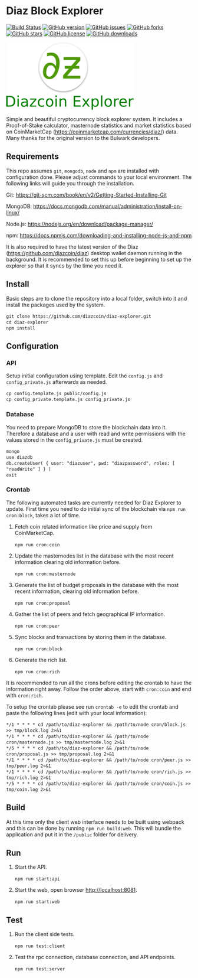 # Diaz Block Explorer

[![Build Status](https://travis-ci.com/diazcoin/diaz-explorer.svg?branch=master)](https://travis-ci.com/diazcoin/diaz-explorer)
[![GitHub version](https://badge.fury.io/gh/diazcoin%2Fdiaz-explorer.svg)](https://github.com/diazcoin/diaz-explorer/releases)
[![GitHub issues](https://img.shields.io/github/issues/diazcoin/diaz-explorer.svg)](https://github.com/diazcoin/diaz-explorer/issues)
[![GitHub forks](https://img.shields.io/github/forks/diazcoin/diaz-explorer.svg)](https://github.com/diazcoin/diaz-explorer/network/members)
[![GitHub stars](https://img.shields.io/github/stars/diazcoin/diaz-explorer.svg)](https://github.com/diazcoin/diaz-explorer/stargazers)
[![GitHub license](https://img.shields.io/github/license/diazcoin/diaz-explorer.svg)](https://github.com/diazcoin/diaz-explorer/blob/master/LICENSE)
[![GitHub downloads](https://img.shields.io/github/downloads/diazcoin/diaz-explorer/total.svg)](https://github.com/diazcoin/diaz-explorer/releases)

![](doc/img/explorer.jpg)

Simple and beautiful cryptocurrency block explorer system. It includes a
Proof-of-Stake calculator, masternode statistics and market statistics based
on CoinMarketCap (https://coinmarketcap.com/currencies/diaz/) data. Many
thanks for the original version to the Bulwark developers.

## Requirements

This repo assumes `git`, `mongodb`, `node` and `npm` are installed with
configuration done.  Please adjust commands to your local environment. The
following links will guide you through the installation.

Git: https://git-scm.com/book/en/v2/Getting-Started-Installing-Git

MongoDB: https://docs.mongodb.com/manual/administration/install-on-linux/

Node.js: https://nodejs.org/en/download/package-manager/

npm: https://docs.npmjs.com/downloading-and-installing-node-js-and-npm

It is also required to have the latest version of the Diaz
(https://github.com/diazcoin/diaz) desktop wallet daemon running in
the background. It is recommended to set this up before beginning to set up the
explorer so that it syncs by the time you need it.

## Install

Basic steps are to clone the repository into a local folder, switch into it and
install the packages used by the system.

```
git clone https://github.com/diazcoin/diaz-explorer.git
cd diaz-explorer
npm install
```

## Configuration

### API

Setup initial configuration using template. Edit the `config.js` and
`config_private.js` afterwards as needed.

```
cp config.template.js public/config.js
cp config_private.template.js config_private.js
```

### Database

You need to prepare MongoDB to store the blockchain data into it. Therefore a
database and a user with read and write permissions with the values stored in
the `config_private.js` must be created.

```
mongo
use diazdb
db.createUser( { user: "diazuser", pwd: "diazpassword", roles: [ "readWrite" ] } )
exit
```

### Crontab

The following automated tasks are currently needed for Diaz Explorer to
update. First time you need to do initial sync of the blockchain via
`npm run cron:block`, takes a lot of time.

1. Fetch coin related information like price and supply from CoinMarketCap.

   `npm run cron:coin`

2. Update the masternodes list in the database with the most recent information
   clearing old information before.

   `npm run cron:masternode`

3. Generate the list of budget proposals in the database with the most recent
   information, clearing old information before.

   `npm run cron:proposal`

4. Gather the list of peers and fetch geographical IP information.

   `npm run cron:peer`

5. Sync blocks and transactions by storing them in the database.

   `npm run cron:block`

6. Generate the rich list.

   `npm run cron:rich`

It is recommended to run all the crons before editing the crontab to have the
information right away. Follow the order above, start with `cron:coin` and end
with `cron:rich`.

To setup the crontab please see run `crontab -e` to edit the crontab and paste
the following lines (edit with your local information):

```
*/1 * * * * cd /path/to/diaz-explorer && /path/to/node cron/block.js >> tmp/block.log 2>&1
*/1 * * * * cd /path/to/diaz-explorer && /path/to/node cron/masternode.js >> tmp/masternode.log 2>&1
*/5 * * * * cd /path/to/diaz-explorer && /path/to/node cron/proposal.js >> tmp/proposal.log 2>&1
*/1 * * * * cd /path/to/diaz-explorer && /path/to/node cron/peer.js >> tmp/peer.log 2>&1
*/1 * * * * cd /path/to/diaz-explorer && /path/to/node cron/rich.js >> tmp/rich.log 2>&1
*/5 * * * * cd /path/to/diaz-explorer && /path/to/node cron/coin.js >> tmp/coin.log 2>&1
```

## Build

At this time only the client web interface needs to be built using webpack and
this can be done by running `npm run build:web`. This will bundle the
application and put it in the `/public` folder for delivery.

## Run

1. Start the API.

   `npm run start:api`

2. Start the web, open browser [http://localhost:8081](http://localhost:8081).

   `npm run start:web`

## Test

1. Run the client side tests.

   `npm run test:client`

2. Test the rpc connection, database connection, and API endpoints.

   `npm run test:server`
